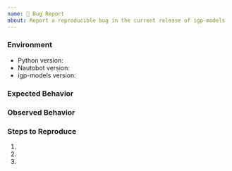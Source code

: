 ```yaml
---
name: 🐛 Bug Report
about: Report a reproducible bug in the current release of igp-models
---
```


### Environment
* Python version:  <!-- Example: 3.11.4 -->
* Nautobot version:  <!-- Example: 2.0.0 -->
* igp-models version:  <!-- Example: 1.0.0 -->

<!-- What did you expect to happen? -->
### Expected Behavior


<!-- What happened instead? -->
### Observed Behavior

<!--
    Describe in detail the exact steps that someone else can take to reproduce
    this bug using the current release.
-->
### Steps to Reproduce
1.
2.
3.
